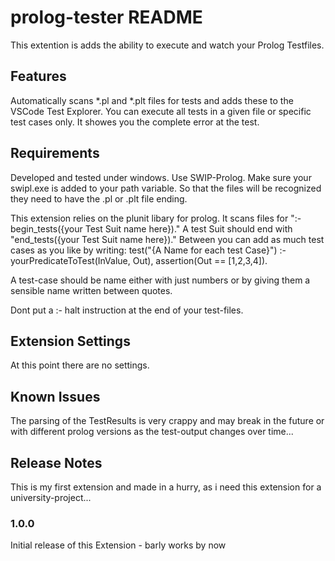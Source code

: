 # prolog-tester README

This extention is adds the ability to execute and watch your Prolog Testfiles.

## Features

Automatically scans *.pl and *.plt files for tests and adds these to the VSCode Test Explorer.
You can execute all tests in a given file or specific test cases only.
It showes you the complete error at the test.
## Requirements

Developed and tested under windows. Use SWIP-Prolog. Make sure your swipl.exe is added to your path variable.
So that the files will be recognized they need to have the .pl or .plt file ending.

This extension relies on the plunit libary for prolog.
It scans files for ":- begin_tests({your Test Suit name here})."
A test Suit should end with "end_tests({your Test Suit name here})."
Between you can add as much test cases as you like by writing: 
test("{A Name for each test Case}") :-
    yourPredicateToTest(InValue, Out),
    assertion(Out == [1,2,3,4]).

A test-case should be name either with just numbers or by giving them a sensible name written between quotes.

Dont put a :- halt instruction at the end of your test-files.

## Extension Settings

At this point there are no settings.

## Known Issues

The parsing of the TestResults is very crappy and may break in the future or with different prolog versions as the test-output changes over time...

## Release Notes

This is my first extension and made in a hurry, as i need this extension for a university-project...

### 1.0.0

Initial release of this Extension - barly works by now